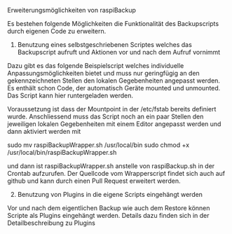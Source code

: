 Erweiterungsmöglichkeiten von raspiBackup

Es bestehen folgende Möglichkeiten die Funktionalität des Backupscripts durch eigenen Code zu erweitern.
1) Benutzung eines selbstgeschriebenen Scriptes welches das Backupscript aufruft und Aktionen vor und nach dem Aufruf vornimmt


Dazu gibt es das folgende Beispielscript welches individuelle
Anpassungsmöglichkeiten bietet und muss nur geringfügig an den gekennzeichneten
Stellen den lokalen Gegebenheiten angepasst werden. Es enthält schon Code, der
automatisch Geräte mounted und unmounted. Das Script kann hier runtergeladen
werden.

Voraussetzung ist dass der Mountpoint in der /etc/fstab bereits definiert
wurde. Anschliessend muss das Script noch an ein paar Stellen den jeweiligen
lokalen Gegebenheiten mit einem Editor angepasst werden und dann aktiviert
werden mit

sudo mv raspiBackupWrapper.sh /usr/local/bin
sudo chmod +x /usr/local/bin/raspiBackupWrapper.sh

 und dann ist raspiBackupWrapper.sh anstelle von raspiBackup.sh in der Crontab
 aufzurufen. Der Quellcode vom Wrapperscript findet sich auch auf github und
 kann durch einen Pull Request erweitert werden.

2) Benutzung von Plugins in die eigene Scripts eingehängt werden

Vor und nach dem eigentlichen Backup wie auch dem Restore können Scripte als
Plugins eingehängt werden. Details dazu finden sich in der Detailbeschreibung
zu Plugins

